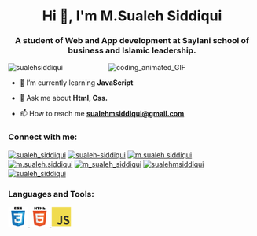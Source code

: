 <h1 align="center">Hi 👋, I'm M.Sualeh Siddiqui</h1>
<h3 align="center">A student of Web and App development at Saylani school of business and Islamic leadership.</h3>

<img align="right" alt="coding_animated_GIF" width="300" src="https://media.licdn.com/dms/image/C4E12AQHhfpP2slLoXw/article-cover_image-shrink_600_2000/0/1578791251071?e=2147483647&v=beta&t=z0mDGgtn6FZAR_FAWN0lu2QP80ugvAfOnWcJ3acz7Rk" />

<p align="left"> <img src="https://komarev.com/ghpvc/?username=sualehsiddiqui&label=Profile%20views&color=0e75b6&style=flat" alt="sualehsiddiqui" /> </p>

- 🌱 I’m currently learning **JavaScript**

- 💬 Ask me about **Html, Css.**

- 📫 How to reach me **sualehmsiddiqui@gmail.com**

<h3 align="left">Connect with me:</h3>
<p align="left">
<a href="https://twitter.com/sualeh_siddiqui" target="blank"><img align="center" src="https://raw.githubusercontent.com/rahuldkjain/github-profile-readme-generator/master/src/images/icons/Social/twitter.svg" alt="sualeh_siddiqui" height="30" width="40" /></a>
<a href="https://linkedin.com/in/sualeh-siddiqui" target="blank"><img align="center" src="https://raw.githubusercontent.com/rahuldkjain/github-profile-readme-generator/master/src/images/icons/Social/linked-in-alt.svg" alt="sualeh-siddiqui" height="30" width="40" /></a>
<a href="https://stackoverflow.com/users/21524836/m-sualeh-siddiqui" target="blank"><img align="center" src="https://raw.githubusercontent.com/rahuldkjain/github-profile-readme-generator/master/src/images/icons/Social/stack-overflow.svg" alt="m.sualeh siddiqui" height="30" width="40" /></a>
<a href="https://fb.com/m.sualeh.siddiqui" target="blank"><img align="center" src="https://raw.githubusercontent.com/rahuldkjain/github-profile-readme-generator/master/src/images/icons/Social/facebook.svg" alt="m.sualeh.siddiqui" height="30" width="40" /></a>
<a href="https://instagram.com/m_sualeh_siddiqui" target="blank"><img align="center" src="https://raw.githubusercontent.com/rahuldkjain/github-profile-readme-generator/master/src/images/icons/Social/instagram.svg" alt="m_sualeh_siddiqui" height="30" width="40" /></a>
<a href="https://www.hackerrank.com/sualeh_siddiqui" target="blank"><img align="center" src="https://raw.githubusercontent.com/rahuldkjain/github-profile-readme-generator/master/src/images/icons/Social/hackerrank.svg" alt="sualehmsiddiqui" height="30" width="40" /></a>
<a href="https://www.leetcode.com/sualeh_siddiqui" target="blank"><img align="center" src="https://raw.githubusercontent.com/rahuldkjain/github-profile-readme-generator/master/src/images/icons/Social/leet-code.svg" alt="sualeh_siddiqui" height="30" width="40" /></a>
</p>

<h3 align="left">Languages and Tools:</h3>
<p align="left"> <a href="https://www.w3schools.com/css/" target="_blank" rel="noreferrer"> <img src="https://raw.githubusercontent.com/devicons/devicon/master/icons/css3/css3-original-wordmark.svg" alt="css3" width="40" height="40"/> </a> <a href="https://www.w3.org/html/" target="_blank" rel="noreferrer"> <img src="https://raw.githubusercontent.com/devicons/devicon/master/icons/html5/html5-original-wordmark.svg" alt="html5" width="40" height="40"/> </a> <a href="https://developer.mozilla.org/en-US/docs/Web/JavaScript" target="_blank" rel="noreferrer"> <img src="https://raw.githubusercontent.com/devicons/devicon/master/icons/javascript/javascript-original.svg" alt="javascript" width="40" height="40"/> </a> </p>

